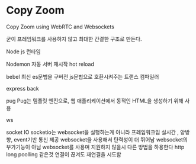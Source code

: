 # Copy Zoom

Copy Zoom using WebRTC and Websockets

굳이 프레임워크를 사용하지 않고 최대한 간결한 구조로 만든다.

Node js 
런타임

Nodemon
자동 서버 재시작 hot reload

bebel
최신 es문법을 구버전 js문법으로 호환시켜주는 트랜스 컴파일러 

express
back

pug
Pug는 템플릿 엔진으로, 웹 애플리케이션에서 동적인 HTML을 생성하기 위해 사용

ws

socket IO
socketio는 websocket을 실행하는게 아니라 프레임워크임 
실시간 , 양방향, event기반 통신 제공 websocket을 사용해서 탄력성이 더 뛰어남 
websocket의 부가기능이 아님 websocket를 사용며 지원하지 않을시 다른 방법을 하용한다 
http long poolling 같은것 연결이 끊겨도 재연결을 시도함 
